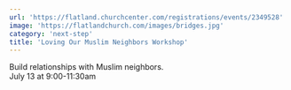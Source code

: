 ```yaml
---
url: 'https://flatland.churchcenter.com/registrations/events/2349528'
image: 'https://flatlandchurch.com/images/bridges.jpg'
category: 'next-step'
title: 'Loving Our Muslim Neighbors Workshop'
---
```


Build relationships with Muslim neighbors.<br>
July 13 at 9:00-11:30am

